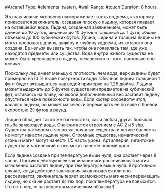 #Arcane1
Type: #elemental (water), #wall
Range: #touch
Duration: 8 hours

Это заклинание мгновенно замораживает часть водоема, к которому прикасается заклинатель, создавая плоскую льдину, которая плавает на оставшейся воде. Льдина, созданная заклинанием, может быть длиной до 10 футов, шириной до 10 футов и толщиной до 1 фута, общим объемом до 100 кубических футов. Длина, ширина и толщина льдины не могут превышать длину, ширину и глубину водоема, из которого она создана. Ее нельзя вызвать так, чтобы она появилась там, где уже находятся предметы или существа. Вода внутри живого существа не может быть превращена в льдину, независимо от того, насколько оно велико.

Поскольку лед имеет меньшую плотность, чем вода, верх льдины будет примерно на 10 % выше поверхности воды. Обычная льдина толщиной 1 фунт будет возвышаться над водой примерно на 1,25 дюйма. Льдина может выдержать до 5 фунтов существ или предметов на кубический фут, оставаясь на плаву, но любой дополнительный вес заставит льдину опуститься ниже поверхности воды. Если кастер сосредоточится, касаясь льдины, он может магически перемещать ее по воде с боевой скоростью 20 футов в раунд.

Льдина обладает такой же прочностью, как и любая другая большая глыба замерзшей воды. Она считается строением с AC 2 и 5 shp. Существа размером с человека, крупные существа и легкие баллисты не могут нанести льдине урон. Огромные существа, немагический огонь и магия могут нанести 1/5 часть урона. Артиллерия, гигантские существа и магический огонь могут нанести полный урон.

Если льдина создана при температуре выше нуля, она растает через 8 часов. Противодействующее заклинание или рассеивающая магия мгновенно растопят льдину при температуре выше нуля. В противном случае, когда действие заклинания заканчивается или оно рассеивается, заклинатель теряет возможность магически перемещать льдину, но она не растает до тех пор, пока температура не повысится. (То есть лед не нагревается магическим образом!)
